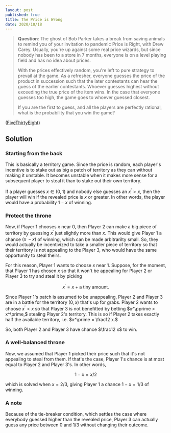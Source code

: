 ```yaml
---
layout: post
published: true
title: The Price is Wrong
date: 2020/10/18
---
```


>**Question**: The ghost of Bob Parker takes a break from saving animals to remind you of your invitation to pandemic Price is Right, with Drew Carey. Usually, you're up against some real price wizards, but since nobody has been to a store in $7$ months, everyone is on a level playing field and has no idea about prices. 
>
>With the prices effectively random, you're left to pure strategy to prevail at the game. As a refresher, everyone guesses the price of the product in succession such that the later contestants can hear the guess of the earlier contestants. Whoever guesses highest without exceeding the true price of the item wins. In the case that everyone guesses too high, the game goes to whoever guessed closest. 
>
>If you are the first to guess, and all the players are perfectly rational, what is the probability that you win the game?

<!--more-->

([FiveThirtyEight](https://fivethirtyeight.com/features/is-the-price-right/))

## Solution

### Starting from the back

This is basically a territory game. Since the price is random, each player's incentive is to stake out as big a patch of territory as they can without making it unstable. It becomes unstable when it makes more sense for a subsequent player to steal it than to stake out their own territory.

If a player guesses $x \in \left(0, 1\right)$ and nobody else guesses an $x^\prime > x,$ then the player will win if the revealed price is $x$ or greater. In other words, the player would have a probability $1-x$ of winning.

### Protect the throne

Now, if Player 1 chooses $x$ near $0,$ then Player 2 can make a big piece of territory by guessing $x^\prime$ just slightly more than $x.$ This would give Player 1 a chance $\left(x^\prime-x\right)$ of winning, which can be made arbitrarilty small. So, they would actually be incentivized to take a smaller piece of territory so that their territory is not appealing to the Player 3, who would have the same opportunity to steal theirs. 

For this reason, Player 1 wants to choose $x$ near $1$. Suppose, for the moment, that Player 1 has chosen $x$ so that it won't be appealing for Player 2 or Player 3 to try and steal it by picking 

$$x^\prime = x + \text{a tiny amount}.$$

Since Player 1's patch is assumed to be unappealing, Player 2 and Player 3 are in a battle for the territory $\left(0,x\right)$ that's up for grabs. Player 2 wants to choose $x^\prime < x$ so that Player 3 is not benefitted by betting $x^\pprime > x^\prime,$ stealing Player 2's territory. This is so if Player 2 takes exactly half the available territory, i.e. $x^\prime = \frac12 x.$ 

So, both Player 2 and Player 3 have chance $\frac12 x$ to win. 

### A well-balanced throne

Now, we assumed that Player 1 picked their price such that it's not appealing to steal from them. If that's the case, Player 1's chance is at most equal to Player 2 and Player 3's. In other words,

$$1-x = x/2$$

which is solved when $x=2/3,$ giving Player 1 a chance $1-x=1/3$ of winning.

### A note

Because of the tie-breaker condition, which settles the case where everybody guessed higher than the revealed price, Player 3 can actually guess any price between $0$ and $1/3$ without changing their outcome. 


<br>
